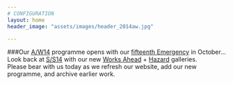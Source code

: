 ```yaml
---
# CONFIGURATION
layout: home
header_image: "assets/images/header_2014aw.jpg"

---
```

###Our [A/W14](/current/2014-autumnwinter) programme opens with our [fifteenth Emergency](/current/2014-emergency) in October… Look back at [S/S14](/current/2014-springsummer) with our new [Works Ahead](/galleries/2014-woah) + [Hazard](/galleries/2014-hazard) galleries.         
Please bear with us today as we refresh our website, add our new programme, and archive earlier work.
